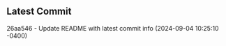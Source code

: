 
## Latest Commit
26aa546 - Update README with latest commit info (2024-09-04 10:25:10 -0400) <Yunxi-Zhou>
